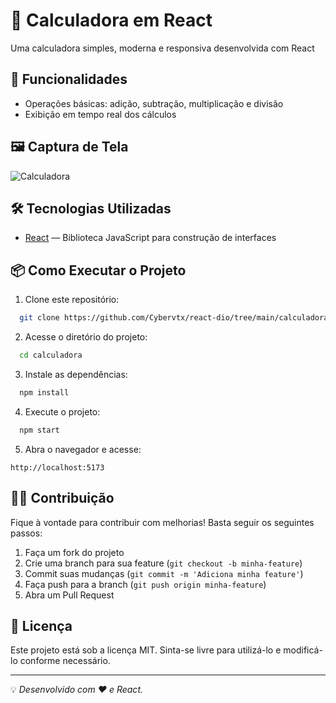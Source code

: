 # 🧮 Calculadora em React

Uma calculadora simples, moderna e responsiva desenvolvida com React

## 🚀 Funcionalidades

- Operações básicas: adição, subtração, multiplicação e divisão
- Exibição em tempo real dos cálculos

## 🖼️ Captura de Tela

![Calculadora](https://ibb.co/KSMQKXG)

## 🛠️ Tecnologias Utilizadas

- [React](https://reactjs.org/) — Biblioteca JavaScript para construção de interfaces

## 📦 Como Executar o Projeto

1. Clone este repositório:

```bash
  git clone https://github.com/Cybervtx/react-dio/tree/main/calculadora
```

2. Acesse o diretório do projeto:

```bash
  cd calculadora
```

3. Instale as dependências:

```bash
  npm install
```

4. Execute o projeto:

```bash
  npm start
```

5. Abra o navegador e acesse:

```
http://localhost:5173
```

## 🧑‍💻 Contribuição

Fique à vontade para contribuir com melhorias! Basta seguir os seguintes passos:

1. Faça um fork do projeto
2. Crie uma branch para sua feature (`git checkout -b minha-feature`)
3. Commit suas mudanças (`git commit -m 'Adiciona minha feature'`)
4. Faça push para a branch (`git push origin minha-feature`)
5. Abra um Pull Request

## 📝 Licença

Este projeto está sob a licença MIT. Sinta-se livre para utilizá-lo e modificá-lo conforme necessário.

---

💡 _Desenvolvido com ❤️ e React._

